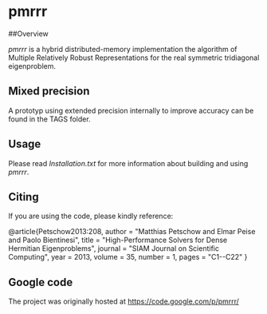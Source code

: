 # pmrrr

##Overview

*pmrrr* is a hybrid distributed-memory implementation the algorithm of
 Multiple Relatively Robust Representations for the real symmetric
 tridiagonal eigenproblem. 


## Mixed precision

A prototyp using extended precision internally to improve accuracy can be
found in the TAGS folder.


## Usage

Please read *Installation.txt* for more information about building and using
*pmrrr*. 


## Citing

If you are using the code, please kindly reference:

@article{Petschow2013:208,
    author  = "Matthias Petschow and Elmar Peise and Paolo Bientinesi",
    title   = "High-Performance Solvers for Dense Hermitian Eigenproblems",
    journal = "SIAM Journal on Scientific Computing",
    year    = 2013,
    volume  = 35,
    number  = 1,
    pages   = "C1--C22"
}

## Google code

The project was originally hosted at https://code.google.com/p/pmrrr/
